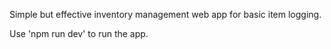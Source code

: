 Simple but effective inventory management web app for basic item logging.

Use 'npm run dev' to run the app. 

